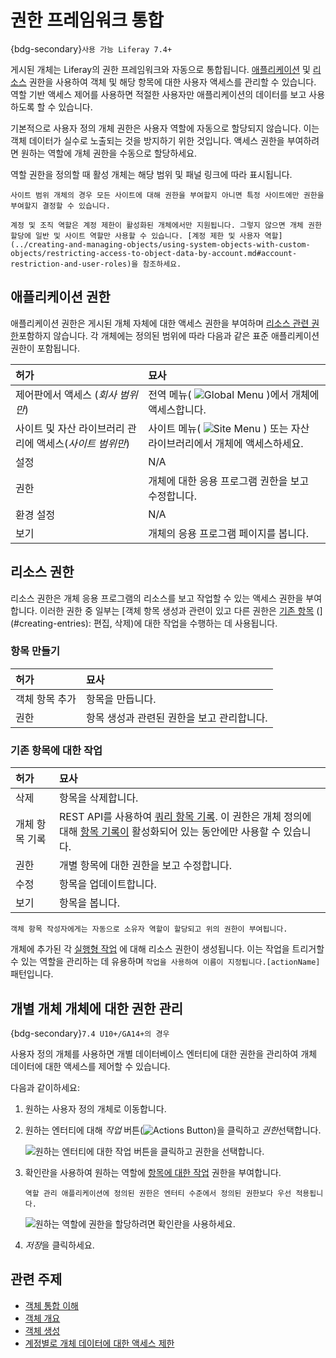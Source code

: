 # 권한 프레임워크 통합

{bdg-secondary}`사용 가능 Liferay 7.4+`

게시된 개체는 Liferay의 권한 프레임워크와 자동으로 통합됩니다. [애플리케이션](#application-permissions) 및 [리소스](#resource-permissions) 권한을 사용하여 객체 및 해당 항목에 대한 사용자 액세스를 관리할 수 있습니다. 역할 기반 액세스 제어를 사용하면 적절한 사용자만 애플리케이션의 데이터를 보고 사용하도록 할 수 있습니다.

기본적으로 사용자 정의 개체 권한은 사용자 역할에 자동으로 할당되지 않습니다. 이는 객체 데이터가 실수로 노출되는 것을 방지하기 위한 것입니다. 액세스 권한을 부여하려면 원하는 역할에 개체 권한을 수동으로 할당하세요.

역할 권한을 정의할 때 활성 개체는 해당 범위 및 패널 링크에 따라 표시됩니다.

```{tip}
사이트 범위 개체의 경우 모든 사이트에 대해 권한을 부여할지 아니면 특정 사이트에만 권한을 부여할지 결정할 수 있습니다.
```

```{important}
계정 및 조직 역할은 계정 제한이 활성화된 개체에서만 지원됩니다. 그렇지 않으면 개체 권한 할당에 일반 및 사이트 역할만 사용할 수 있습니다. [계정 제한 및 사용자 역할](../creating-and-managing-objects/using-system-objects-with-custom-objects/restricting-access-to-object-data-by-account.md#account-restriction-and-user-roles)을 참조하세요.
```

## 애플리케이션 권한

애플리케이션 권한은 게시된 개체 자체에 대한 액세스 권한을 부여하며 [리소스 관련 권한](#resource-permissions)포함하지 않습니다. 각 개체에는 정의된 범위에 따라 다음과 같은 표준 애플리케이션 권한이 포함됩니다.

| 허가                                | 묘사                                                                                      |
|:--------------------------------- |:--------------------------------------------------------------------------------------- |
| 제어판에서 액세스 (*회사 범위만*)              | 전역 메뉴( ![Global Menu](../../../images/icon-applications-menu.png) )에서 개체에 액세스합니다.       |
| 사이트 및 자산 라이브러리 관리에 액세스(*사이트 범위만*) | 사이트 메뉴( ![Site Menu](../../../images/icon-product-menu.png) ) 또는 자산 라이브러리에서 개체에 액세스하세요. |
| 설정                                | N/A                                                                                     |
| 권한                                | 개체에 대한 응용 프로그램 권한을 보고 수정합니다.                                                            |
| 환경 설정                             | N/A                                                                                     |
| 보기                                | 개체의 응용 프로그램 페이지를 봅니다.                                                                   |

## 리소스 권한

리소스 권한은 개체 응용 프로그램의 리소스를 보고 작업할 수 있는 액세스 권한을 부여합니다. 이러한 권한 중 일부는 [객체 항목 생성과 관련이 있고 다른 권한은 [기존 항목](#acting-on-existing-entries) (](#creating-entries): 편집, 삭제)에 대한 작업을 수행하는 데 사용됩니다.

### 항목 만들기

| 허가       | 묘사                       |
|:-------- |:------------------------ |
| 객체 항목 추가 | 항목을 만듭니다.                |
| 권한       | 항목 생성과 관련된 권한을 보고 관리합니다. |

### 기존 항목에 대한 작업

| 허가       | 묘사                                                                                                                                                                                                                                                        |
|:-------- |:--------------------------------------------------------------------------------------------------------------------------------------------------------------------------------------------------------------------------------------------------------- |
| 삭제       | 항목을 삭제합니다.                                                                                                                                                                                                                                                |
| 개체 항목 기록 | REST API를 사용하여 [쿼리 항목 기록](../objects-tutorials/using-apis/using-nestedfields-to-audit-entry-history.md). 이 권한은 개체 정의에 대해 [항목 기록이](../creating-and-managing-objects/auditing-object-definition-events.md#enabling-entry-history) 활성화되어 있는 동안에만 사용할 수 있습니다. |
| 권한       | 개별 항목에 대한 권한을 보고 수정합니다.                                                                                                                                                                                                                                   |
| 수정       | 항목을 업데이트합니다.                                                                                                                                                                                                                                              |
| 보기       | 항목을 봅니다.                                                                                                                                                                                                                                                  |

```{note}
객체 항목 작성자에게는 자동으로 소유자 역할이 할당되고 위의 권한이 부여됩니다.
```

개체에 추가된 각 [실행형 작업](../creating-and-managing-objects/actions/using-manual-actions.md) 에 대해 리소스 권한이 생성됩니다. 이는 작업을 트리거할 수 있는 역할을 관리하는 데 유용하며 `작업을 사용하여 이름이 지정됩니다.[actionName]` 패턴입니다.

## 개별 개체 개체에 대한 권한 관리

{bdg-secondary}`7.4 U10+/GA14+의 경우`

사용자 정의 개체를 사용하면 개별 데이터베이스 엔터티에 대한 권한을 관리하여 개체 데이터에 대한 액세스를 제어할 수 있습니다.

다음과 같이하세요:

1. 원하는 사용자 정의 개체로 이동합니다.

1. 원하는 엔터티에 대해 *작업* 버튼(![Actions Button](../../../images/icon-actions.png))을 클릭하고 *권한*선택합니다.

   ![원하는 엔터티에 대한 작업 버튼을 클릭하고 권한을 선택합니다.](./permissions-framework-integration/images/01.png)

1. 확인란을 사용하여 원하는 역할에 [항목에 대한 작업](#acting-on-existing-entries) 권한을 부여합니다.

    ````{참고}
    역할 관리 애플리케이션에 정의된 권한은 엔터티 수준에서 정의된 권한보다 우선 적용됩니다.
    ````

    ![원하는 역할에 권한을 할당하려면 확인란을 사용하세요.](./permissions-framework-integration/images/02.png)

1. *저장*을 클릭하세요.

## 관련 주제

* [객체 통합 이해](../understanding-object-integrations.md)
* [객체 개요](../../objects.md)
* [객체 생성](../creating-and-managing-objects/creating-objects.md)
* [계정별로 개체 데이터에 대한 액세스 제한](../creating-and-managing-objects/using-system-objects-with-custom-objects/restricting-access-to-object-data-by-account.md)
